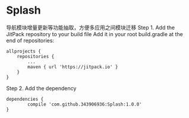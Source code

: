 # Splash
导航模块增量更新等功能抽取，方便多应用之间模块迁移
Step 1. Add the JitPack repository to your build file
Add it in your root build.gradle at the end of repositories:

	allprojects {
		repositories {
			...
			maven { url 'https://jitpack.io' }
		}
	}
  
Step 2. Add the dependency

	dependencies {
	        compile 'com.github.343906936:Splash:1.0.0'
	}

